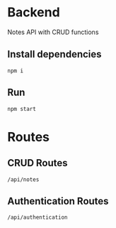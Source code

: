 # Backend
Notes API with CRUD functions
## Install dependencies 
```
npm i
```
## Run 
``` 
npm start
```
# Routes
## CRUD Routes 
```
/api/notes
```
## Authentication Routes
```
/api/authentication
```
